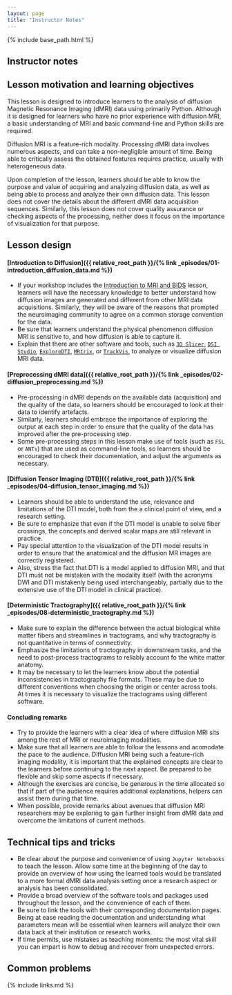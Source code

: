 ```yaml
---
layout: page
title: "Instructor Notes"
---
```

{% include base_path.html %}

## Instructor notes

## Lesson motivation and learning objectives

This lesson is designed to introduce learners to the analysis of diffusion
Magnetic Resonance Imaging (dMRI) data using primarily Python. Although it is
designed for learners who have no prior experience with diffusion MRI, a basic
understanding of MRI and basic command-line and Python skills are required.

Diffusion MRI is a feature-rich modality. Processing dMRI data involves
numerous aspects, and can take a non-negligible amount of time. Being able
to critically assess the obtained features requires practice, usually with
heterogeneous data.

Upon completion of the lesson, learners should be able to know the purpose and
value of acquiring and analyzing diffusion data, as well as being able to
process and analyze their own diffusion data. This lesson does not cover the
details about the different dMRI data acquisition sequences. Similarly, this
lesson does not cover quality assurance or checking aspects of the processing,
neither does it focus on the importance of visualization for that purpose.

## Lesson design

#### [Introduction to Diffusion]({{ relative_root_path }}/{% link _episodes/01-introduction_diffusion_data.md %})

* If your workshop includes the [Introduction to MRI and BIDS](https://carpentries-incubator.github.io/SDC-BIDS-IntroMRI/) lesson,
learners will have the necessary knowledge to better understand how diffusion
images are generated and different from other MRI data acquisitions. Similarly,
they will be aware of the reasons that prompted the neuroimaging community to
agree on a common storage convention for the data.
* Be sure that learners understand the physical phenomenon diffusion MRI is
sensitive to, and how diffusion is able to capture it.
* Explain that there are other software and tools, such as [`3D Slicer`](https://www.slicer.org/),
[`DSI Studio`](http://dsi-studio.labsolver.org/), [`ExploreDTI`](https://www.exploredti.com/),
[`MRtrix`](https://www.mrtrix.org/), or [`TrackVis`](https://www.mrtrix.org/),
to analyze or visualize diffusion MRI data.

#### [Preprocessing dMRI data]({{ relative_root_path }}/{% link _episodes/02-diffusion_preprocessing.md %})

* Pre-processing in dMRI depends on the available data (acquisition) and the
quality of the data, so learners should be encouraged to look at their data to
identify artefacts.
* Similarly, learners should embrace the importance of exploring the output at
each step in order to ensure that the quality of the data has improved after
the pre-processing step.
* Some pre-processing steps in this lesson make use of tools (such as `FSL` or
`ANTs`) that are used as command-line tools, so learners should be encouraged
to check their documentation, and adjust the arguments as necessary.

#### [Diffusion Tensor Imaging (DTI)]({{ relative_root_path }}/{% link _episodes/04-diffusion_tensor_imaging.md %})

* Learners should be able to understand the use, relevance and limitations of
the DTI model, both from the a clinical point of view, and a research setting.
* Be sure to emphasize that even if the DTI model is unable to solve fiber
crossings, the concepts and derived scalar maps are still relevant in
practice.
* Pay special attention to the visualization of the DTI model results in order
to ensure that the anatomical and the diffusion MR images are correctly
registered.
* Also, stress the fact that DTI is a model applied to diffusion MRI, and that
DTI must not be mistaken with the modality itself (with the acronyms DWI and
DTI mistakenly being used interchangeably, partially due to the extensive use
of the DTI model in clinical practice).

#### [Deterministic Tractography]({{ relative_root_path }}/{% link _episodes/08-deterministic_tractography.md %})

* Make sure to explain the difference between the actual biological white matter
fibers and streamlines in tractograms, and why tractography is not quantitative
in terms of connectivity.
* Emphasize the limitations of tractography in downstream tasks, and the need
to post-process tractograms to reliably account fo the white matter anatomy.
* It may be necessary to let the learners know about the potential
inconsistencies in tractography file formats. These may be due to different
conventions when choosing the origin or center across tools. At times it is
necessary to visualize the tractograms using different software.

#### Concluding remarks

* Try to provide the learners with a clear idea of where diffusion MRI sits
among the rest of MRI or neuroimaging modalities.
* Make sure that all learners are able to follow the lessons and acomodate
the pace to the audience. Diffusion MRI being such a feature-rich imaging
modality, it is important that the explained concepts are clear to the
learners before continuing to the next aspect. Be prepared to be flexible and
skip some aspects if necessary.
* Although the exercises are concise, be generous in the time allocated so
that if part of the audience requires additional explanations, helpers can
assist them during that time.
* When possible, provide remarks about avenues that diffusion MRI researchers
may be exploring to gain further insight from dMRI data and overcome the
limitations of current methods.

## Technical tips and tricks

* Be clear about the purpose and convenience of using `Jupyter Notebooks` to
teach the lesson. Allow some time at the beginning of the day to provide an
overview of how using the learned tools would be translated to a more formal
dMRI data analysis setting once a research aspect or analysis has been
consolidated.
* Provide a broad overview of the software tools and packages used throughout
the lesson, and the convenience of each of them.
* Be sure to link the tools with their corresponding documentation pages.
Being at ease reading the documentation and understanding what parameters
mean will be essential when learners will analyze their own data back at
their institution or research works.
* If time permits, use mistakes as teaching moments: the most vital skill
you can impart is how to debug and recover from unexpected errors.

## Common problems




{% include links.md %}
